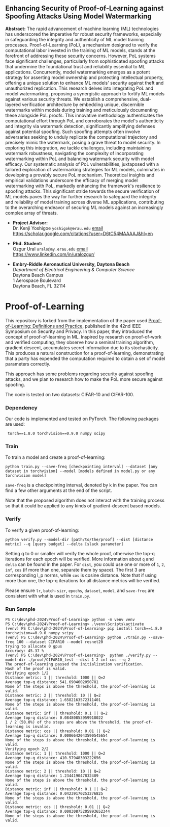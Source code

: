 ## Enhancing Security of Proof-of-Learning against Spoofing Attacks Using Model Watermarking

**Abstract:** 
    The rapid advancement of machine learning (ML) technologies has underscored the imperative for robust security frameworks, especially in safeguarding the integrity and authenticity of ML model training processes. Proof-of-Learning (PoL), a mechanism designed to verify the computational labor invested in the training of ML models, stands at the forefront of addressing these security concerns. However, PoL systems face significant challenges, particularly from sophisticated spoofing attacks that undermine the foundational trust and reliability essential to ML applications. Concurrently, model watermarking emerges as a potent strategy for asserting model ownership and protecting intellectual property, offering a unique solution to enhance ML models' security against theft and unauthorized replication. This research delves into integrating PoL and model watermarking, proposing a synergistic approach to fortify ML models against various security threats. We establish a comprehensive, dual-layered verification architecture by embedding unique, discernible watermarks within models during training and meticulously documenting these alongside PoL proofs. This innovative methodology authenticates the computational effort through PoL and corroborates the model's authenticity and integrity via watermark detection, significantly amplifying defenses against potential spoofing. Such spoofing attempts often involve adversaries seeking to unduly replicate the computational trajectory and precisely mimic the watermark, posing a grave threat to model security. In exploring this integration, we tackle challenges, including maintaining watermark robustness, navigating the complexity of incorporating watermarking within PoL and balancing watermark security with model efficacy. Our systematic analysis of PoL vulnerabilities, juxtaposed with a tailored exploration of watermarking strategies for ML models, culminates in developing a provably secure PoL mechanism. Theoretical insights and empirical validations underscore the efficacy of merging model watermarking with PoL, markedly enhancing the framework's resilience to spoofing attacks. This significant stride towards the secure verification of ML models paves the way for further research to safeguard the integrity and reliability of model training across diverse ML applications, contributing to the overarching endeavor of securing ML models against an increasingly complex array of threats.

* **Project Advisor:** <br>
Dr. Kenji Yoshigoe `yoshigok@erau.edu` [email](mailto:yoshigok@erau.edu)<br>
https://scholar.google.com/citations?user=D6tC54MAAAAJ&hl=en

* **Phd. Student:** <br>
Ozgur Ural `uralo@my.erau.edu` [email](mailto:uralo@my.erau.edu)<br>
https://www.linkedin.com/in/uralozgur/


* **Embry-Riddle Aeronautical University, Daytona Beach**<br>
*Department of Electrical Engineering & Computer Science*<br>
Daytona Beach Campus<br>
1 Aerospace Boulevard<br>
Daytona Beach, FL 32114


# Proof-of-Learning

This repository is forked from the implementation of the paper used [Proof-of-Learning: Definitions and Practice](https://arxiv.org/abs/2103.05633), published in the 42nd IEEE Symposium on
Security and Privacy. In this paper, they introduced the concept of proof-of-learning in ML. Inspired by research on proof-of-work and verified computing, they observe how a seminal training algorithm, gradient descent, accumulates secret information due to its stochasticity. This produces a natural construction for a proof-of-learning, demonstrating that a party has expended the computation required to obtain a set of model parameters correctly. 

This approach has some problems regarding security against spoofing attacks, and we plan to research how to make the PoL more secure against spoofing. 

The code is tested on two datasets: CIFAR-10 and CIFAR-100. 

### Dependency
Our code is implemented and tested on PyTorch. The following packages are used:
```
 torch==1.8.0 torchvision==0.9.0 numpy scipy
```

### Train
To train a model and create a proof-of-learning:
```
python train.py --save-freq [checkpointing interval] --dataset [any dataset in torchvision] --model [models defined in model.py or any torchvision model]
```
`save-freq` is a checkpointing interval, denoted by k in the paper. You can find a few other arguments at the end of the script. 

Note that the proposed algorithm does not interact with the training process so that it could be applied to any kinds of gradient-descent based models.


### Verify
To verify a given proof-of-learning:
```
python verify.py --model-dir [path/to/the/proof] --dist [distance metric] --q [query budget] --delta [slack parameter]
```
Setting q to 0 or smaller will verify the whole proof, otherwise the top-q iterations for each epoch will be verified. More information about `q` and `delta` can be found in the paper. For `dist`, you could use one or more of `1`, `2`, `inf`, `cos` (if more than one, separate them by space). The first 3 are corresponding l_p norms, while `cos` is cosine distance. Note that if using more than one, the top-q iterations for all distance metrics will be verified.

Please ensure `lr`, `batch-sizr`, `epochs`, `dataset`, `model`, and `save-freq` are consistent with what is used in `train.py`.


### Run Sample 

```shell
PS C:\dev\phd-2024\Proof-of-Learning> python -m venv venv
PS C:\dev\phd-2024\Proof-of-Learning> .\venv\Scripts\activate
(venv) PS C:\dev\phd-2024\Proof-of-Learning> pip install torch==1.8.0 torchvision==0.9.0 numpy scipy 
(venv) PS C:\dev\phd-2024\Proof-of-Learning> python ./train.py --save-freq 100 --dataset CIFAR10 --model resnet20
trying to allocate 0 gpus
Accuracy: 45.37 %
(venv) PS C:\dev\phd-2024\Proof-of-Learning>  python ./verify.py --model-dir ./proof/CIFAR10_test --dist 1 2 inf cos --q 2
The proof-of-learning passed the initialization verification.
Hash of the proof is valid.
Verifying epoch 1/2
Distance metric: 1 || threshold: 1000 || Q=2
Average top-q distance: 541.6904602050781
None of the steps is above the threshold, the proof-of-learning is valid.
Distance metric: 2 || threshold: 10 || Q=2
Average top-q distance: 1.6582163572311401
None of the steps is above the threshold, the proof-of-learning is valid.
Distance metric: inf || threshold: 0.1 || Q=2
Average top-q distance: 0.08480853959918022
1 / 2 (50.0%) of the steps are above the threshold, the proof-of-learning is invalid.
Distance metric: cos || threshold: 0.01 || Q=2
Average top-q distance: 0.0006642043590545654
None of the steps is above the threshold, the proof-of-learning is valid.
Verifying epoch 2/2
Distance metric: 1 || threshold: 1000 || Q=2
Average top-q distance: 410.57948303222656
None of the steps is above the threshold, the proof-of-learning is valid.
Distance metric: 2 || threshold: 10 || Q=2
Average top-q distance: 1.234419047832489
None of the steps is above the threshold, the proof-of-learning is valid.
Distance metric: inf || threshold: 0.1 || Q=2
Average top-q distance: 0.04239170253276825
None of the steps is above the threshold, the proof-of-learning is valid.
Distance metric: cos || threshold: 0.01 || Q=2
Average top-q distance: 0.00030875205993652344
None of the steps is above the threshold, the proof-of-learning is valid.
```
